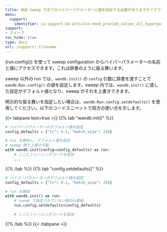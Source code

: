 ```yaml
---
title: W&B Sweep で全てのハイパーパラメーターに値を指定する必要がありますか？デフォルト値を設定できますか？
menu:
  support:
    identifier: ja-support-kb-articles-need_provide_values_all_hyperparameters_part_wb_sweep_set
support:
- スイープ
toc_hide: true
type: docs
url: /support/:filename
---
```


(run.config()) を使って sweep configuration からハイパーパラメーターの名前と値にアクセスできます。これは辞書のように振る舞います。

sweep 以外の run では、`wandb.init()` の `config` 引数に辞書を渡すことで `wandb.Run.config()` の値を設定します。sweep 内では、`wandb.init()` に渡した設定がデフォルト値となり、sweep がそれを上書きできます。

明示的な振る舞いを指定したい場合は、`wandb.Run.config.setdefaults()` を使用してください。以下のコードスニペットで両方の使い方を示します。

{{< tabpane text=true >}}
{{% tab "wandb.init()" %}}
```python
# ハイパーパラメーターのデフォルト値を設定
config_defaults = {"lr": 0.1, "batch_size": 256}

# run を開始し、デフォルト値を設定
# sweep 側で上書き可能
with wandb.init(config=config_defaults) as run:
    # ここにトレーニングコードを追加
    ...
```
{{% /tab %}}
{{% tab "config.setdefaults()" %}}
```python
# ハイパーパラメーターのデフォルト値を設定
config_defaults = {"lr": 0.1, "batch_size": 256}

# run を開始
with wandb.init() as run:
    # sweep で設定されていない値のみ更新
    run.config.setdefaults(config_defaults)

    # ここにトレーニングコードを追加
```
{{% /tab %}}
{{< /tabpane >}}